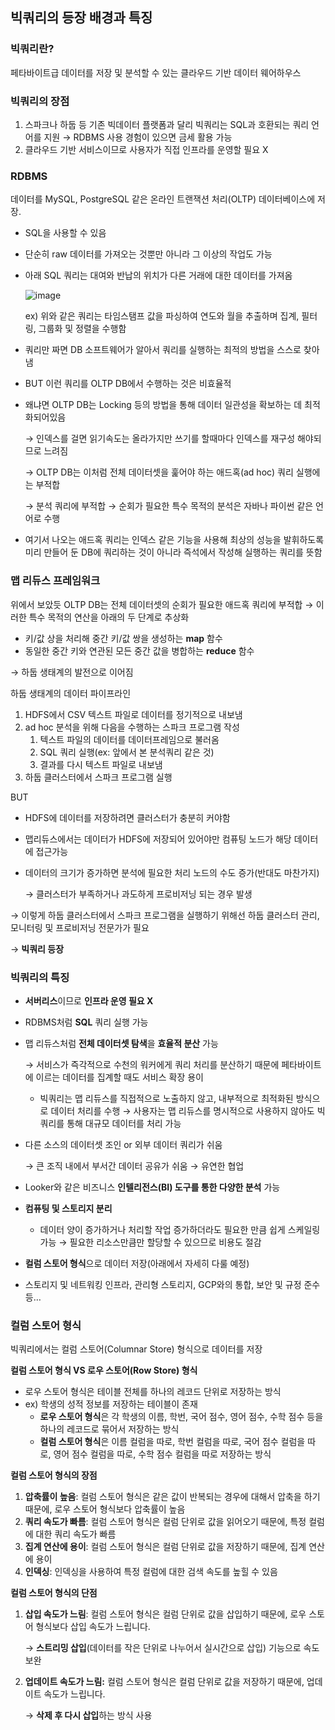 ## 빅쿼리의 등장 배경과 특징

### 빅쿼리란?

페타바이트급 데이터를 저장 및 분석할 수 있는 클라우드 기반 데이터 웨어하우스

### 빅쿼리의 장점

1. 스파크나 하둡 등 기존 빅데이터 플랫폼과 달리 빅쿼리는 SQL과 호환되는 쿼리 언어를 지원 → RDBMS 사용 경험이 있으면 금세 활용 가능
2. 클라우드 기반 서비스이므로 사용자가 직접 인프라를 운영할 필요 X

### RDBMS

데이터를 MySQL, PostgreSQL 같은 온라인 트랜잭션 처리(OLTP) 데이터베이스에 저장.

- SQL을 사용할 수 있음
- 단순히 raw 데이터를 가져오는 것뿐만 아니라 그 이상의 작업도 가능
- 아래 SQL 쿼리는 대여와 반납의 위치가 다른 거래에 대한 데이터를 가져옴
    
    ![image](https://user-images.githubusercontent.com/108508730/233125089-3dabeb39-fc3f-40df-8847-b2c5f164cc1a.png)
    
    ex) 위와 같은 쿼리는 타임스탬프 값을 파싱하여 연도와 월을 추출하며 집계, 필터링, 그룹화 및 정렬을 수행함
    
- 쿼리만 짜면 DB 소프트웨어가 알아서 쿼리를 실행하는 최적의 방법을 스스로 찾아냄
- BUT 이런 쿼리를 OLTP DB에서 수행하는 것은 비효율적
- 왜냐면 OLTP DB는 Locking 등의 방법을 통해 데이터 일관성을 확보하는 데 최적화되어있음
    
    → 인덱스를 걸면 읽기속도는 올라가지만 쓰기를 할때마다 인덱스를 재구성 해야되므로 느려짐
    
    → OLTP DB는 이처럼 전체 데이터셋을 훑어야 하는 애드혹(ad hoc) 쿼리 실행에는 부적합
    
    → 분석 쿼리에 부적합 → 순회가 필요한 특수 목적의 분석은 자바나 파이썬 같은 언어로 수행
    

* 여기서 나오는 애드혹 쿼리는 인덱스 같은 기능을 사용해 최상의 성능을 발휘하도록 미리 만들어 둔 DB에 쿼리하는 것이 아니라 즉석에서 작성해 실행하는 쿼리를 뜻함

### 맵 리듀스 프레임워크

위에서 보았듯 OLTP DB는 전체 데이터셋의 순회가 필요한 애드혹 쿼리에 부적합 → 이러한 특수 목적의 연산을 아래의 두 단계로 추상화

- 키/값 상을 처리해 중간 키/값 쌍을 생성하는 **map** 함수
- 동일한 중간 키와 연관된 모든 중간 값을 병합하는 **reduce** 함수

→ 하둡 생태계의 발전으로 이어짐

하둡 생태계의 데이터 파이프라인

1. HDFS에서 CSV 텍스트 파일로 데이터를 정기적으로 내보냄
2. ad hoc 분석을 위해 다음을 수행하는 스파크 프로그램 작성
    1. 텍스트 파일의 데이터를 데이터프레임으로 불러옴
    2. SQL 쿼리 실행(ex: 앞에서 본 분석쿼리 같은 것)
    3. 결과를 다시 텍스트 파일로 내보냄
3. 하둡 클러스터에서 스파크 프로그램 실행

BUT

- HDFS에 데이터를 저장하려면 클러스터가 충분히 커야함
- 맵리듀스에서는 데이터가 HDFS에 저장되어 있어야만 컴퓨팅 노드가 해당 데이터에 접근가능
- 데이터의 크기가 증가하면 분석에 필요한 처리 노드의 수도 증가(반대도 마찬가지)
    
    → 클러스터가 부족하거나 과도하게 프로비저닝 되는 경우 발생
    

→ 이렇게 하둡 클러스터에서 스파크 프로그램을 실행하기 위해선 하둡 클러스터 관리, 모니터링 및 프로비저닝 전문가가 필요

→ **빅쿼리 등장**

### **빅쿼리의 특징**

- **서버리스**이므로 **인프라 운영 필요 X**
- RDBMS처럼 **SQL** 쿼리 실행 가능
- 맵 리듀스처럼 **전체 데이터셋 탐색**을 **효율적 분산** 가능
    
    → 서비스가 즉각적으로 수천의 워커에게 쿼리 처리를 분산하기 때문에 페타바이트에 이르는 데이터를 집계할 때도 서비스 확장 용이
    
    - 빅쿼리는 맵 리듀스를 직접적으로 노출하지 않고, 내부적으로 최적화된 방식으로 데이터 처리를 수행 → 사용자는 맵 리듀스를 명시적으로 사용하지 않아도 빅쿼리를 통해 대규모 데이터를 처리 가능
- 다른 소스의 데이터셋 조인 or 외부 데이터 쿼리가 쉬움
    
    → 큰 조직 내에서 부서간 데이터 공유가 쉬움 → 유연한 협업
    
- Looker와 같은 비즈니스 **인텔리전스(BI) 도구를 통한 다양한 분석** 가능
- **컴퓨팅 및 스토리지 분리**
    - 데이터 양이 증가하거나 처리할 작업 증가하더라도 필요한 만큼 쉽게 스케일링 가능 → 필요한 리소스만큼만 할당할 수 있으므로 비용도 절감
- **컬럼 스토어 형식**으로 데이터 저장(아래에서 자세히 다룰 예정)
- 스토리지 및 네트워킹 인프라, 관리형 스토리지, GCP와의 통합, 보안 및 규정 준수 등…

### 컬럼 스토어 형식

빅쿼리에서는 컬럼 스토어(Columnar Store) 형식으로 데이터를 저장

**컬럼 스토어 형식 VS 로우 스토어(Row Store) 형식**

- 로우 스토어 형식은 테이블 전체를 하나의 레코드 단위로 저장하는 방식
- ex) 학생의 성적 정보를 저장하는 테이블이 존재
    - **로우 스토어 형식**은 각 학생의 이름, 학번, 국어 점수, 영어 점수, 수학 점수 등을 하나의 레코드로 묶어서 저장하는 방식
    - **컬럼 스토어 형식**은 이름 컬럼을 따로, 학번 컬럼을 따로, 국어 점수 컬럼을 따로, 영어 점수 컬럼을 따로, 수학 점수 컬럼을 따로 저장하는 방식

**컬럼 스토어 형식의 장점**

1. **압축률이 높음**: 컬럼 스토어 형식은 같은 값이 반복되는 경우에 대해서 압축을 하기 때문에, 로우 스토어 형식보다 압축률이 높음
2. **쿼리 속도가 빠름**: 컬럼 스토어 형식은 컬럼 단위로 값을 읽어오기 때문에, 특정 컬럼에 대한 쿼리 속도가 빠름
3. **집계 연산에 용이**: 컬럼 스토어 형식은 컬럼 단위로 값을 저장하기 때문에, 집계 연산에 용이
4. **인덱싱**: 인덱싱을 사용하여 특정 컬럼에 대한 검색 속도를 높힐 수 있음

**컬럼 스토어 형식의 단점**

1. **삽입 속도가 느림**: 컬럼 스토어 형식은 컬럼 단위로 값을 삽입하기 때문에, 로우 스토어 형식보다 삽입 속도가 느립니다.
    
    → **스트리밍 삽입**(데이터를 작은 단위로 나누어서 실시간으로 삽입) 기능으로 속도 보완
    
2. **업데이트 속도가 느림:** 컬럼 스토어 형식은 컬럼 단위로 값을 저장하기 때문에, 업데이트 속도가 느립니다.
    
    → **삭제 후 다시 삽입**하는 방식 사용
